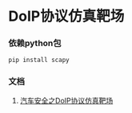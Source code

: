 # DoIP协议仿真靶场

### 依赖python包
```
pip install scapy
```

### 文档
1. [汽车安全之DoIP协议仿真靶场](https://mp.weixin.qq.com/s/VXaYsgl4prk5nbwhxqV-KA)
